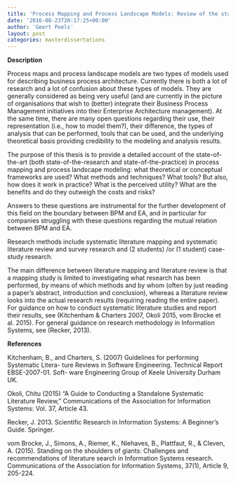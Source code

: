 ```yaml
---
title: 'Process Mapping and Process Landscape Models: Review of the state-of-the-art (Ward Van den Abeele)'
date: '2016-08-23T20:17:25+00:00'
author: 'Geert Poels'
layout: post
categories: masterdissertations
---
```


**Description**

Process maps and process landscape models are two types of models used for describing business process architecture. Currently there is both a lot of research and a lot of confusion about these types of models. They are generally considered as being very useful (and are currently in the picture of organisations that wish to (better) integrate their Business Process Management initiatives into their Enterprise Architecture management). At the same time, there are many open questions regarding their use, their representation (i.e., how to model them?), their difference, the types of analysis that can be performed, tools that can be used, and the underlying theoretical basis providing credibility to the modeling and analysis results.

The purpose of this thesis is to provide a detailed account of the state-of-the-art (both state-of-the-research and state-of-the-practice) in process mapping and process landscape modeling: what theoretical or conceptual frameworks are used? What methods and techniques? What tools? But also, how does it work in practice? What is the perceived utility? What are the benefits and do they outweigh the costs and risks?

Answers to these questions are instrumental for the further development of this field on the boundary between BPM and EA, and in particular for companies struggling with these questions regarding the mutual relation between BPM and EA.

Research methods include systematic literature mapping and systematic literature review and survey research and (2 students) /or (1 student) case-study research.

The main difference between literature mapping and literature review is that a mapping study is limited to investigating what research has been performed, by means of which methods and by whom (often by just reading a paper’s abstract, introduction and conclusion), whereas a literature review looks into the actual research results (requiring reading the entire paper). For guidance on how to conduct systematic literature studies and report their results, see (Kitchenham &amp; Charters 2007, Okoli 2015, vom Brocke et al. 2015). For general guidance on research methodology in Information Systems, see (Recker, 2013).

**References**

Kitchenham, B., and Charters, S. (2007) Guidelines for performing Systematic Litera- ture Reviews in Software Engineering. Technical Report EBSE-2007-01. Soft- ware Engineering Group of Keele University Durham UK.

Okoli, Chitu (2015) “A Guide to Conducting a Standalone Systematic Literature Review,” Communications of the Association for Information Systems: Vol. 37, Article 43.

Recker, J. 2013. Scientific Research in Information Systems: A Beginner’s Guide. Springer.

vom Brocke, J., Simons, A., Riemer, K., Niehaves, B., Plattfaut, R., &amp; Cleven, A. (2015). Standing on the shoulders of giants: Challenges and recommendations of literature search in Information Systems research. Communications of the Association for Information Systems, 37(1), Article 9, 205-224.  
​